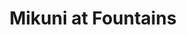 ---
layout: place
title: "Mikuni at Fountains"
permalink: /california/roseville/mikuni-at-fountains.html
stateAbbr: CA
stateName: California
cityName: Roseville
place_id: ChIJtS4AVtQhm4ARfuZQakBDTTM
photos:
  - name: >-
      places/ChIJtS4AVtQhm4ARfuZQakBDTTM/photos/AeeoHcL-HSNgcQbcdyGk9somKHq86NUoq71otNIKc-QT0bqWLnTwJ80CLeQER1rhH_M6hWB66Ag2DI_ufYYmLJLGqWj0pSL-7CWLoRKMPrKiOUHi2h9LaRtW3T4hZfzCJSYSC-N1EQ0L5m0S_LfUooA1BNRaWUNSWQT7enUvNCS02VL_rdD1WnjsQA252yEGdPz6E2a-QaV2T3nBh6yTKdbHRMRdbUEjxa6ewkXFT78sgiK-qdB9zN0xtTuJQ7gQOzR-7UuxCguyaD331LRZKadb7Rz-d36zgnRW57Rxlyj-bRZMKfGh8J6lxFcSZq-1Tf6H8jSdepuwNHNLn5O7wfxpOD8Csw-2IQeE6xUSItv3dKdUSYzlw1LtR6OB-lCzykgZVuzkK9ZnaasRHCdhQoRB7xui5yGFKLHVSb7u3SzsndZtmSw
    widthPx: 4032
    heightPx: 2268
    authorAttributions:
      - displayName: Larry Mucho
        uri: https://maps.google.com/maps/contrib/115037952696388676957
        photoUri: >-
          https://lh3.googleusercontent.com/a/ACg8ocJZtv3HPLuTv1gOtJCjo8Tb02PbbbscrT9li5ubjzXovLc6tg=s100-p-k-no-mo
    flagContentUri: >-
      https://www.google.com/local/imagery/report/?cb_client=maps_api_places.places_api&image_key=!1e10!2sCIHM0ogKEICAgID2ltT2zgE&hl=en-US
    googleMapsUri: >-
      https://www.google.com/maps/place//data=!3m4!1e2!3m2!1sCIHM0ogKEICAgID2ltT2zgE!2e10!4m2!3m1!1s0x809b21d456002eb5:0x334d43406a50e67e
  - name: >-
      places/ChIJtS4AVtQhm4ARfuZQakBDTTM/photos/AeeoHcK_6AQ2oIOQYVDG0iEOxSvNKp6h4T_aIx8WqwsgJqfQ6HoaheKctWq122PNlEV0mil_QYzj-4icTnUr6hPuBUQdB9GxNWUenCEwNWDUfqYDOOi4G92sI7J28waNo5cmZCD69DFPk8MyrBhEGRAd0NUOcIa8jmUcJEeOGeHlCRniptOY7TM5HHoyE-bXdhfNEwX-1tteTUSlO5Hcn_-jBkKpMAp-BKfb6EWj_z2fN6IsDCcfy6U3hK1_qCgIqeCxW8V54w3eaKMt7lMCHEV3jQwF6x3JDVsl6v7tPNrLGvkcGQ
    widthPx: 512
    heightPx: 768
    authorAttributions:
      - displayName: Mikuni at Fountains
        uri: https://maps.google.com/maps/contrib/106196898350650545353
        photoUri: >-
          https://lh3.googleusercontent.com/a-/ALV-UjVw8U3wlCL1xI1obmbL_yhNhAEVlw2rcstxdgdSK2rFbTp46fY=s100-p-k-no-mo
    flagContentUri: >-
      https://www.google.com/local/imagery/report/?cb_client=maps_api_places.places_api&image_key=!1e10!2sAF1QipMSLCu8-sjiGtD0pFNEfYywWd1oBn5ZhxgiiN_T&hl=en-US
    googleMapsUri: >-
      https://www.google.com/maps/place//data=!3m4!1e2!3m2!1sAF1QipMSLCu8-sjiGtD0pFNEfYywWd1oBn5ZhxgiiN_T!2e10!4m2!3m1!1s0x809b21d456002eb5:0x334d43406a50e67e
  - name: >-
      places/ChIJtS4AVtQhm4ARfuZQakBDTTM/photos/AeeoHcLe9Z1DIahXmk3CcERY5tbTcXaO970369WBSVV56PMQq9tVicFh1B2zXuedwMnOMvYW6UUNCD7bkF5Vvr1IO7mLi6DuAGSNMxt7qPIiSoXcacWAIbzLowDc4esZSJ9knaA3W5jzWJtYFyompEGvlGhgXOE2mdyw0no2Yw7fjpPOrvEfxEIA3IOCgK8SkGtbNS58QNof2Lj06YfYTy3JSPci5q-jkxUYCSs6EODhzvXxc35pdMtV9k_ZpgdACyVmkSa1iplvXwoWrSOu1T8AUqsHfwOPo0NymcOJ-3OXkbKo0d8O3QU_3cY6o7G24rYTwj3CXilXbX5tkSHjXBlmYwN6OpfGFywdZYP5Zog7zRGGpbHjlFePeFhmqMfammONPbJ8G7463J8C6dDBEkaSYjrEjhmCOfad8ALanYgpP9SAWAP2GQCL2NSTbAQndw5i
    widthPx: 3000
    heightPx: 4000
    authorAttributions:
      - displayName: Jon Henderson
        uri: https://maps.google.com/maps/contrib/104613412005730264930
        photoUri: >-
          https://lh3.googleusercontent.com/a/ACg8ocLeBH2o1aEF6xBOFsvSPNEueps4ZxGuYa0mkglPt4XAMnCKelI=s100-p-k-no-mo
    flagContentUri: >-
      https://www.google.com/local/imagery/report/?cb_client=maps_api_places.places_api&image_key=!1e10!2sCIABIhAIN0uG5TlP7mfwioIAAzjc&hl=en-US
    googleMapsUri: >-
      https://www.google.com/maps/place//data=!3m4!1e2!3m2!1sCIABIhAIN0uG5TlP7mfwioIAAzjc!2e10!4m2!3m1!1s0x809b21d456002eb5:0x334d43406a50e67e
  - name: >-
      places/ChIJtS4AVtQhm4ARfuZQakBDTTM/photos/AeeoHcIok_wXxUGbxYMGZoFLgMse8nJVAmmK5n-LnzqIgikY9RCc64QMh1XIH9fTJcnjLfb19WXZ05u46tJ2KhVpk4QRvcIs2SQLYxtKW5iSmiHXWrdOh6K-7bHu88zIXYplA_ftHrNqhllnZGoEQ2HppdsztyAwAeEKyPG2Rd5OK6u_M9PtcyhC5YmH_r02YZMcx73N9e_WaUEdyDOpVHSxNhkjT4BAgb0To4bzbMYaG_Wo15n3COal8sZ0GGWGhKBXh0bU56jWDokoNzryO4UAZF0zOk4JLM4nU3rcZGQyZ9N6vmcgAU0h7GGdN05bj1acvCB6xJUycd1faIh9gAx4BTYqSsd3dmrA54MlzC03xMDjTzAoWuiVk63LALkruOgu0WSlUQpELdbcnZyPhqLX-iZhPVhBiHLDtsdmzBB8vgltVI6z
    widthPx: 3000
    heightPx: 4000
    authorAttributions:
      - displayName: Ray
        uri: https://maps.google.com/maps/contrib/102766077859081938495
        photoUri: >-
          https://lh3.googleusercontent.com/a-/ALV-UjXi_qVCUYXtYeH8R-qPQFnFehimIxDjI9R10gQPvyfDVuTwQFZIxw=s100-p-k-no-mo
    flagContentUri: >-
      https://www.google.com/local/imagery/report/?cb_client=maps_api_places.places_api&image_key=!1e10!2sCIHM0ogKEICAgID7usvs2gE&hl=en-US
    googleMapsUri: >-
      https://www.google.com/maps/place//data=!3m4!1e2!3m2!1sCIHM0ogKEICAgID7usvs2gE!2e10!4m2!3m1!1s0x809b21d456002eb5:0x334d43406a50e67e
  - name: >-
      places/ChIJtS4AVtQhm4ARfuZQakBDTTM/photos/AeeoHcIARX9MnsZRtFUjc1gdkEesZNKtXpH5TPkB0mmMN7Ix_Rq2mlvpGfN9khV8SsmNLu1n7StEPF-eXd66MQK5Hwbc-fvLj6eMEqiBcJHoPrtZdudAMkIbKLBRVgtNuMGionfrPN9E4R93eE5WsuANHIuUpiifLGLDyspUtyIVuNcLA3oRNRS3cEgahuRlRII6cwUml7-8qAXvnrOn_jB2_0fWWchyKgYNYgEt6XLV7P1-IjaxWZNpna6uXNN49g6vXk99MOHEJJhw-EOlKGWgKHhhRZVhNpgGHY-plJcGlirSUsuy7F7-pxI066v6r8bwaKf3E3nZl7YWkZZum24-2kJ0VlygRmMlbmhT_hBYveAwgVcTTnfj2ygf0YiywPVdvSfEYdDiHCYvv3DNFmf-TVYRkEzlbv4_KDSvSIgCJjAwsg
    widthPx: 3024
    heightPx: 4032
    authorAttributions:
      - displayName: Richard P
        uri: https://maps.google.com/maps/contrib/104957740822325950720
        photoUri: >-
          https://lh3.googleusercontent.com/a/ACg8ocJ-RSk6KOPJvpXUSaoVJkSKleuBJ42PSQBsVaBYW_MyoiXZ9w=s100-p-k-no-mo
    flagContentUri: >-
      https://www.google.com/local/imagery/report/?cb_client=maps_api_places.places_api&image_key=!1e10!2sCIHM0ogKEICAgICH0NCXMA&hl=en-US
    googleMapsUri: >-
      https://www.google.com/maps/place//data=!3m4!1e2!3m2!1sCIHM0ogKEICAgICH0NCXMA!2e10!4m2!3m1!1s0x809b21d456002eb5:0x334d43406a50e67e
  - name: >-
      places/ChIJtS4AVtQhm4ARfuZQakBDTTM/photos/AeeoHcKpEBdoT9bv83of3KYBBerh_Ng5RzCUE-uxGbJsI8NkYaESOGMmckUvCHCNkl-1l5mqTbk0eVY_GgcOFNxnU-LpRzJb1yvkwIZsYpjvCsFJ4bYwV_9Ai1xMQ_Pw1mjKBVfdmjHtkYvl5MkpMQjC6t44wNCpl9p0liAM2t8XaaPmIivvRIrDbVVjROahlZ43ur0M4qt0WRM9x-e-Fd7BpsW8v8pmOeY0lFd0V7FC2v41u3_05XFtfonP8WoiioBY7_MdhQ-QuatqvXf7jVXshv6zPiRrh6gnZ9MbbmRiu3yGBnkWsgnbF22Wu2SLHtobuuI0fMnN-IvLns0rq_5fcY9WqXUNx_tCM5_4-dAXkZ8hJbP8bXgfvNsyfzKdO9lBw5sUrIF98SIiJ7MnfSq--A4lPw4P8d-nLWTe2YITq6ESdSE
    widthPx: 4032
    heightPx: 3024
    authorAttributions:
      - displayName: Oksana Bugriyev-Gorodetskaya
        uri: https://maps.google.com/maps/contrib/105275303281780854159
        photoUri: >-
          https://lh3.googleusercontent.com/a-/ALV-UjUVI4DUpDyps7oamngxZDZTGn4eSAmEdnbzAekn0C0Sttv4DM21pQ=s100-p-k-no-mo
    flagContentUri: >-
      https://www.google.com/local/imagery/report/?cb_client=maps_api_places.places_api&image_key=!1e10!2sCIHM0ogKEICAgIDGuJ-BvgE&hl=en-US
    googleMapsUri: >-
      https://www.google.com/maps/place//data=!3m4!1e2!3m2!1sCIHM0ogKEICAgIDGuJ-BvgE!2e10!4m2!3m1!1s0x809b21d456002eb5:0x334d43406a50e67e
  - name: >-
      places/ChIJtS4AVtQhm4ARfuZQakBDTTM/photos/AeeoHcL6sr5GhsuMiXN7UEmXuM826z6oA3_g78NkyRnh4MGafvQFqBHy7i6YMzsxfCULu84azFFl9JyR38J-0DPKG7p8jvj3ORmkuOo1uZZ8OOd4iR08BxkyM_Bkb691hYQoyTBHciHwADVAEXx79rM_WFQRDm8sqpccEWegq7ZLu2-F8ZqPX9dLBqelYx8m7p3ZWEKWgIahZC-rfFdJrHWZaeT8k_bhG1mFvwU01RKU7IRMm5rGGkNSGbkze0WneeMQX_ikJ-ouNrNKmQ3lcGq6Lo1gOQnlSjZBkE4jCHO_GB3MfjYSBIatLby0jjNhyNVv4JlLvoP1vhc6-C7Vp9jW0W8k4VTq82Xz5u-oxbmjp2h_DeqKhqF-pmLw7Iv8qepuJ1Hrhk_LLXi-K2bWSiYakxFm7PobmkQuf-ymLQtcr2WSQQ
    widthPx: 3000
    heightPx: 4000
    authorAttributions:
      - displayName: Dalia Mitchell
        uri: https://maps.google.com/maps/contrib/117041519247065016127
        photoUri: >-
          https://lh3.googleusercontent.com/a-/ALV-UjVxr7-vAs2OmyzVnUYpUt9FIb-nlMDU3H1LQCokAjKEAqbbj4XX-A=s100-p-k-no-mo
    flagContentUri: >-
      https://www.google.com/local/imagery/report/?cb_client=maps_api_places.places_api&image_key=!1e10!2sCIHM0ogKEICAgMDwz6ieAQ&hl=en-US
    googleMapsUri: >-
      https://www.google.com/maps/place//data=!3m4!1e2!3m2!1sCIHM0ogKEICAgMDwz6ieAQ!2e10!4m2!3m1!1s0x809b21d456002eb5:0x334d43406a50e67e
  - name: >-
      places/ChIJtS4AVtQhm4ARfuZQakBDTTM/photos/AeeoHcJhJJ-X1n6m0yeXZugBfDzFKTGChKR2_pisb6vVtBitwH0C3A8NN9LSzwuAh7tIYBkhLCZqeJmRQdVuJug2QooRpumMFi0ObUHp53tM1fjBsi0mA07nQCg1DOzI5uls0SwIdw_huoAZVgIVJxJ1FiQFJ3BEvSWRhUtHs_K9wzZI9EmWeWHGBQNpfzuH-QgXG0kN_H6AJPbeWpFdzbdtoJv0bXU9oCOTBR50jLxNOrIDMijKbpRqApXgB5KXj2zaQXh03VTpHgMOZD5jPbIWGvYIbxa_nCxZjtgzomBCOizOY5z0wpXu3TZNcYJ10SRDMT_H6wc9thqayAfaAlVmzJ4_9VkS-NQEDL2-HdeMPzVwWYUrKVi_w4mFGPOPqE09ck8dZMPih1bIZ0Mg746tAVIkpuJHOOE_WKpEJMWsFJMGMYuZSQFTSQKxkuR6q9Az
    widthPx: 4000
    heightPx: 3000
    authorAttributions:
      - displayName: Brad Woodruff
        uri: https://maps.google.com/maps/contrib/102931277702983373662
        photoUri: >-
          https://lh3.googleusercontent.com/a-/ALV-UjXauFywxwAvfj2FO-fG9atjmea_QkAaOwHoUI-yRWSZ-2AxvPQ6=s100-p-k-no-mo
    flagContentUri: >-
      https://www.google.com/local/imagery/report/?cb_client=maps_api_places.places_api&image_key=!1e10!2sCIABIhADyddmxgRocmeq1s8ADq8c&hl=en-US
    googleMapsUri: >-
      https://www.google.com/maps/place//data=!3m4!1e2!3m2!1sCIABIhADyddmxgRocmeq1s8ADq8c!2e10!4m2!3m1!1s0x809b21d456002eb5:0x334d43406a50e67e
  - name: >-
      places/ChIJtS4AVtQhm4ARfuZQakBDTTM/photos/AeeoHcKBHdQA-0918vOOiwoz-mCoXG02bwJsJoPlHhqdhle-oxznBoiewJ-HAzWYY69LTeglBURq12tWk6OQCNjVRQSVBKZ1Ha4ndYGpU4n0M5mIiLwarZ1XP9yMK1FUZ3ZwzO6mcfKytyvDhKo7bOWBKgUhUeYiSgiv-CiuuXikzLXIfN1BUakQFlXpI-pzwTCqQDqfimjnVMDie8MNzkni_IbGyko5yGjvMM7ZVh97rdVcdApg6CiawOy5_T-h8STVudX_83CCOC1SZaKN4YgqPz7b_vuunrPhmVoiSWhhzXc6_2LtuGwNe-POlabfSmaXLK6S9ylQcLvhbkVJWWh1ixXHnlhyvD6vhq_SCivEBGsyFMwgmNm8XvA9927AYAul5poDG9v8NMrhJkEYIVZlqQcFRwYc7ELR-WN1LO1ce7vAbhA9
    widthPx: 3024
    heightPx: 4032
    authorAttributions:
      - displayName: Richard P
        uri: https://maps.google.com/maps/contrib/104957740822325950720
        photoUri: >-
          https://lh3.googleusercontent.com/a/ACg8ocJ-RSk6KOPJvpXUSaoVJkSKleuBJ42PSQBsVaBYW_MyoiXZ9w=s100-p-k-no-mo
    flagContentUri: >-
      https://www.google.com/local/imagery/report/?cb_client=maps_api_places.places_api&image_key=!1e10!2sCIHM0ogKEICAgICH0NCX0AE&hl=en-US
    googleMapsUri: >-
      https://www.google.com/maps/place//data=!3m4!1e2!3m2!1sCIHM0ogKEICAgICH0NCX0AE!2e10!4m2!3m1!1s0x809b21d456002eb5:0x334d43406a50e67e
  - name: >-
      places/ChIJtS4AVtQhm4ARfuZQakBDTTM/photos/AeeoHcL-tfkhBK79GzLNW8zAg8zmWeEtAzv22sZAazX0lkdqVXvfHTEkq1PZ77gwlTT40m8kv09TvqI7RNZvq1SXPIYygY4cQr8FiBSrn7f-7x7ukQzQbSgooBC7FNqqXBw9EtDPCxsgkqxEbceXoSz9tWd7vkQrX-5pWepuvg3eqTcXIY1LuI0DDguOm9dd8qW6TBzAKXC8c6wqtnRxurghZYDfWmA-T7x_lEpkqM0YPGBrCKKV5v7UUFvZGe504IzTb7UTPtRKASD4juhPmULHXgHYAj78MZ75cy-Hq4P9d2gZQMTpjkQO94otB3guvtOhyZ1OCt78t041hB9E6ybb0N1pRGb4w68swhV0qFWgTMmFwHiahTgGeNl0GWESJim8cFaVcVZGD6YAFd6Z_nEbo3KHPB9NKSQcnSt-YvlEfgnTGA
    widthPx: 4032
    heightPx: 3024
    authorAttributions:
      - displayName: Nadia Tiskiy
        uri: https://maps.google.com/maps/contrib/109511120557741204927
        photoUri: >-
          https://lh3.googleusercontent.com/a/ACg8ocJOCwfsQqGllUxBhVwAF_xJBj6P2zSHGTbLW2_nYN1iY-taZQ=s100-p-k-no-mo
    flagContentUri: >-
      https://www.google.com/local/imagery/report/?cb_client=maps_api_places.places_api&image_key=!1e10!2sCIHM0ogKEICAgICRjMGHEQ&hl=en-US
    googleMapsUri: >-
      https://www.google.com/maps/place//data=!3m4!1e2!3m2!1sCIHM0ogKEICAgICRjMGHEQ!2e10!4m2!3m1!1s0x809b21d456002eb5:0x334d43406a50e67e
address: 1194 Roseville Pkwy, Roseville, CA 95678, USA
street: 1194 Roseville Pkwy
city: Roseville
state: CA
zip: '95678'
country: USA
neighborhood: Harding
latitude: '38.768822'
longitude: '-121.268136'
accessibility_options:
  wheelchairAccessibleParking: true
  wheelchairAccessibleEntrance: true
  wheelchairAccessibleRestroom: true
  wheelchairAccessibleSeating: true
business_status: OPERATIONAL
name: Mikuni at Fountains
google_maps_links:
  directionsUri: >-
    https://www.google.com/maps/dir//''/data=!4m7!4m6!1m1!4e2!1m2!1m1!1s0x809b21d456002eb5:0x334d43406a50e67e!3e0
  placeUri: https://maps.google.com/?cid=3696684813081699966
  writeAReviewUri: >-
    https://www.google.com/maps/place//data=!4m3!3m2!1s0x809b21d456002eb5:0x334d43406a50e67e!12e1
  reviewsUri: >-
    https://www.google.com/maps/place//data=!4m4!3m3!1s0x809b21d456002eb5:0x334d43406a50e67e!9m1!1b1
  photosUri: >-
    https://www.google.com/maps/place//data=!4m3!3m2!1s0x809b21d456002eb5:0x334d43406a50e67e!10e5
primary_type: Sushi Restaurant
opening_hours:
  regular: null
  current: null
secondary_opening_hours:
  regular:
    weekdayDescriptions: null
    type: null
  current:
    weekdayDescriptions: null
    type: null
phone: (916) 780-2119
price_level: PRICE_LEVEL_MODERATE
price_range: null
rating: '4.5'
rating_count: 1367
website: https://mikunisushi.com/locations/the-fountains-in-roseville/
description: null
reviews: null
parking_options: null
payment_options: null
allow_dogs: null
curbside_pickup: null
delivery: null
dine_in: null
good_for_children: null
good_for_groups: null
good_for_sports: null
live_music: null
menu_for_children: null
outdoor_seating: null
reservable: null
restroom: null
serves_beer: null
serves_breakfast: null
serves_brunch: null
serves_cocktails: null
serves_coffee: null
serves_dinner: null
serves_dessert: null
serves_lunch: null
serves_vegetarian_food: null
serves_wine: null
takeout: null

---